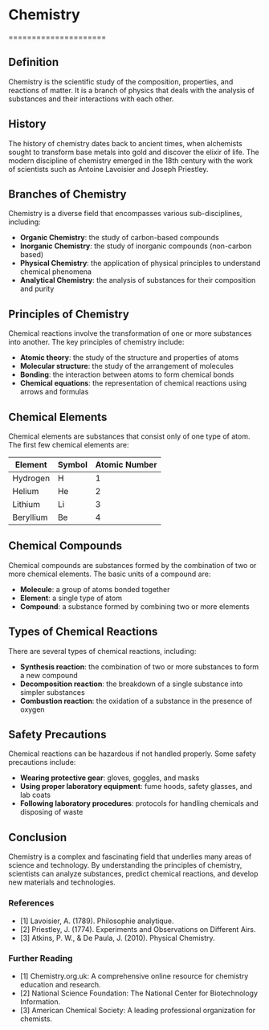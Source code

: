 # Chemistry
=====================

## Definition

Chemistry is the scientific study of the composition, properties, and reactions of matter. It is a branch of physics that deals with the analysis of substances and their interactions with each other.

## History

The history of chemistry dates back to ancient times, when alchemists sought to transform base metals into gold and discover the elixir of life. The modern discipline of chemistry emerged in the 18th century with the work of scientists such as Antoine Lavoisier and Joseph Priestley.

## Branches of Chemistry

Chemistry is a diverse field that encompasses various sub-disciplines, including:

* **Organic Chemistry**: the study of carbon-based compounds
* **Inorganic Chemistry**: the study of inorganic compounds (non-carbon based)
* **Physical Chemistry**: the application of physical principles to understand chemical phenomena
* **Analytical Chemistry**: the analysis of substances for their composition and purity

## Principles of Chemistry

Chemical reactions involve the transformation of one or more substances into another. The key principles of chemistry include:

* **Atomic theory**: the study of the structure and properties of atoms
* **Molecular structure**: the study of the arrangement of molecules
* **Bonding**: the interaction between atoms to form chemical bonds
* **Chemical equations**: the representation of chemical reactions using arrows and formulas

## Chemical Elements

Chemical elements are substances that consist only of one type of atom. The first few chemical elements are:

| Element | Symbol | Atomic Number |
| --- | --- | --- |
| Hydrogen | H | 1 |
| Helium | He | 2 |
| Lithium | Li | 3 |
| Beryllium | Be | 4 |

## Chemical Compounds

Chemical compounds are substances formed by the combination of two or more chemical elements. The basic units of a compound are:

* **Molecule**: a group of atoms bonded together
* **Element**: a single type of atom
* **Compound**: a substance formed by combining two or more elements

## Types of Chemical Reactions

There are several types of chemical reactions, including:

* **Synthesis reaction**: the combination of two or more substances to form a new compound
* **Decomposition reaction**: the breakdown of a single substance into simpler substances
* **Combustion reaction**: the oxidation of a substance in the presence of oxygen

## Safety Precautions

Chemical reactions can be hazardous if not handled properly. Some safety precautions include:

* **Wearing protective gear**: gloves, goggles, and masks
* **Using proper laboratory equipment**: fume hoods, safety glasses, and lab coats
* **Following laboratory procedures**: protocols for handling chemicals and disposing of waste

## Conclusion

Chemistry is a complex and fascinating field that underlies many areas of science and technology. By understanding the principles of chemistry, scientists can analyze substances, predict chemical reactions, and develop new materials and technologies.

### References

* [1] Lavoisier, A. (1789). Philosophie analytique.
* [2] Priestley, J. (1774). Experiments and Observations on Different Airs.
* [3] Atkins, P. W., & De Paula, J. (2010). Physical Chemistry.

### Further Reading

* [1] Chemistry.org.uk: A comprehensive online resource for chemistry education and research.
* [2] National Science Foundation: The National Center for Biotechnology Information.
* [3] American Chemical Society: A leading professional organization for chemists.